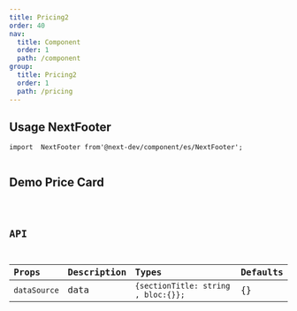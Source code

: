 ```yaml
---
title: Pricing2
order: 40
nav:
  title: Component
  order: 1
  path: /component
group:
  title: Pricing2
  order: 1
  path: /pricing
---
```


## Usage NextFooter

```tsx |pure
import  NextFooter from'@next-dev/component/es/NextFooter'; 


```

## Demo Price Card

<code src="../../demos/Pricing/Pricing2.tsx" />

## API

| Props | Description                                             | Types  | Defaults |
| :---- | :------------------------------------------------------ | :----- | :------- |
| `dataSource`  | data   |  `{sectionTitle: string , bloc:{}};` | {} |
